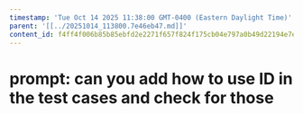 ```yaml
---
timestamp: 'Tue Oct 14 2025 11:38:00 GMT-0400 (Eastern Daylight Time)'
parent: '[[../20251014_113800.7e46eb47.md]]'
content_id: f4ff4f006b85b85ebfd2e2271f657f824f175cb04e797a0b49d22194e7ec5c11
---
```


# prompt: can you add how to use ID in the test cases and check for those
